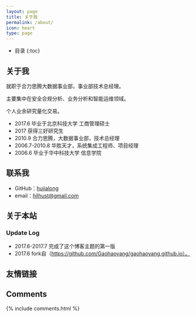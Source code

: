 ```yaml
---
layout: page
title: 关于我
permalink: /about/
icon: heart
type: page
---
```


* 目录
{:toc}

## 关于我

就职于合力思腾大数据事业部，事业部技术总经理。

主要集中在安全合规分析、业务分析和智能运维领域。

个人业余研究量化交易。


* 2017.6 毕业于北京科技大学 工商管理硕士
* 2017   获得三好研究生
* 2010.9 合力思腾，大数据事业部，技术总经理
* 2006.7-2010.8 华胜天才，系统集成工程师、项目经理
* 2006.6 毕业于华中科技大学 信息学院


## 联系我

* GitHub：[hujialong](https://github.com/hujialong)
* email：hjlhust@gmail.com

## 关于本站


### Update Log

* 2017.6-2017.7 完成了这个博客主题的第一版
* 2017.6 fork自（https://github.com/Gaohaoyang/gaohaoyang.github.io）。

## 友情链接


## Comments

{% include comments.html %}
